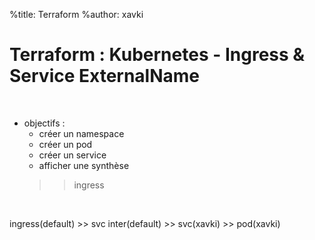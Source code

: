 %title: Terraform
%author: xavki


# Terraform : Kubernetes - Ingress & Service ExternalName


<br>


* objectifs :
	* créer un namespace
	* créer un pod
	* créer un service
	* afficher une synthèse
	>> ingress

<br>


ingress(default) >> svc inter(default)  >> svc(xavki) >> pod(xavki)
